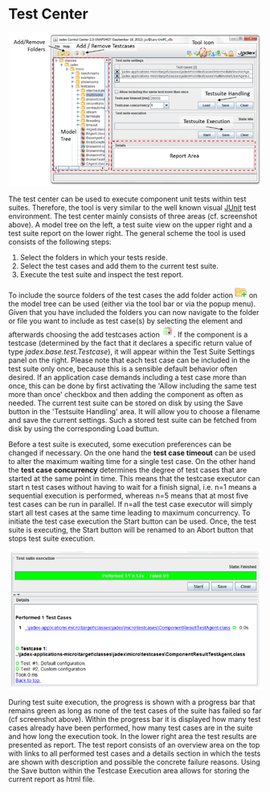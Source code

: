 # Test Center

![11 Test Center@testcenter\_ov.png](testcenter_ov.png)

The test center can be used to execute component unit tests within test suites. Therefore, the tool is very similar to the well known visual [JUnit](http://www.junit.org/)  test environment. The test center mainly consists of three areas (cf. screenshot above). A model tree on the left, a test suite view on the upper right and a test suite report on the lower right. The general scheme the tool is used consists of the following steps:

1.  Select the folders in which your tests reside.
2.  Select the test cases and add them to the current test suite.
3.  Execute the test suite and inspect the test report.

To include the source folders of the test cases the add folder action ![11 Test Center@add\_folder424.png](add_folder424.png) on the model tree can be used (either via the tool bar or via the popup menu). Given that you have included the folders you can now navigate to the folder or file you want to include as test case(s) by selecting the element and afterwards choosing the add testcases action ![](new_add_package_testable.png). If the component is a testcase (determined by the fact that it declares a specific return value of type *jadex.base.test.Testcase*), it will appear within the Test Suite Settings panel on the right. Please note that each test case can be included in the test suite only once, because this is a sensible default behavior often desired. If an application case demands including a test case more than once, this can be done by first activating the 'Allow including the same test more than once' checkbox and then adding the component as often as needed. The current test suite can be stored on disk by using the Save button in the 'Testsuite Handling' area. It will allow you to choose a filename and save the current settings. Such a stored test suite can be fetched from disk by using the corresponding Load buttun.

Before a test suite is executed, some execution preferences can be changed if necessary. On the one hand the **test case timeout** can be used to alter the maximum waiting time for a single test case. On the other hand the **test case concurrency** determines the degree of test cases that are started at the same point in time. This means that the testcase executor can start n test cases without having to wait for a finish signal, i.e. n=1 means a sequential execution is performed, whereas n=5 means that at most five test cases can be run in parallel. If n=all the test case executor will simply start all test cases at the same time leading to maximum concurrency. To initiate the test case execution the Start button can be used. Once, the test suite is executing, the Start button will be renamed to an Abort button that stops test suite execution. 

![](test_report.png)

During test suite execution, the progress is shown with a progress bar that remains green as long as none of the test cases of the suite has failed so far (cf screenshot above). Within the progress bar it is displayed how many test cases already have been performed, how many test cases are in the suite and how long the execution took. In the lower right area the test results are presented as report. The test report consists of an overview area on the top with links to all performed test cases and a details section in which the tests are shown with description and possible the concrete failure reasons. Using the Save button within the Testcase Execution area allows for storing the current report as html file.
